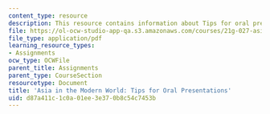 ```yaml
---
content_type: resource
description: This resource contains information about Tips for oral presentations.
file: https://ol-ocw-studio-app-qa.s3.amazonaws.com/courses/21g-027-asia-in-the-modern-world-images-representations-fall-2016/d87a411c1c0a01ee3e370b8c54c7453b_MIT21G_027F16_Tips_oral.pdf
file_type: application/pdf
learning_resource_types:
- Assignments
ocw_type: OCWFile
parent_title: Assignments
parent_type: CourseSection
resourcetype: Document
title: 'Asia in the Modern World: Tips for Oral Presentations'
uid: d87a411c-1c0a-01ee-3e37-0b8c54c7453b
---
```

